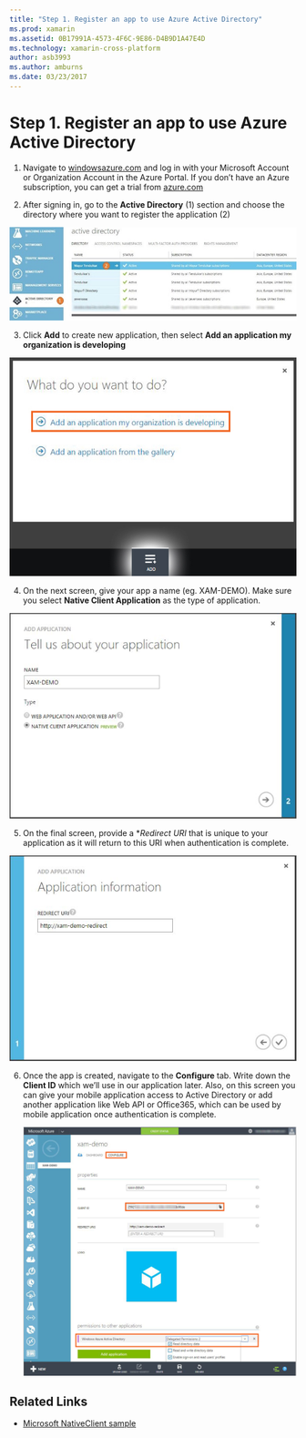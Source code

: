 ```yaml
---
title: "Step 1. Register an app to use Azure Active Directory"
ms.prod: xamarin
ms.assetid: 0B17991A-4573-4F6C-9E86-D4B9D1A47E4D
ms.technology: xamarin-cross-platform
author: asb3993
ms.author: amburns
ms.date: 03/23/2017
---
```


# Step 1. Register an app to use Azure Active Directory

1. Navigate to [windowsazure.com](https://manage.windowsazure.com)
  and log in with your Microsoft Account or Organization Account
  in the Azure Portal. If you don’t have an Azure
  subscription, you can get a trial from
  [azure.com](http://www.azure.com)

2. After signing in, go to the **Active Directory** (1)
  section and choose the directory where you want
  to register the application (2)

  [ ![](register-images/01.-active-directory-in-azure-portal-sml.jpg "section and choose the directory where you want to register the application")](register-images/01.-active-directory-in-azure-portal.jpg#lightbox)

3. Click **Add** to create new application, then
  select **Add an application my organization is developing**

  [ ![](register-images/02.-add-new-application-sml.jpg "Add an application my organization is developing")](register-images/02.-add-new-application.jpg#lightbox)

4. On the next screen, give your app a name (eg. XAM-DEMO).
  Make sure you select **Native Client Application** as the type of application.

  ![](register-images/03.-app-name.jpg "Make sure you select Native Client Application as the type of application")

5. On the final screen, provide a **Redirect URI* that is unique
  to your application as it will return to this URI when
  authentication is complete.

  ![](register-images/04.-app-redirect.jpg "On the final screen, provide a Redirect URI that is unique to your application as it will return to this URI when   authentication is complete")

6. Once the app is created, navigate to the **Configure** tab.
  Write down the **Client ID** which we’ll use in our application
  later. Also, on this screen you can give your mobile application
  access to Active Directory or add another application like
  Web API or Office365, which can be used by mobile application once
  authentication is complete.

	![](register-images/05.-configure.jpg "Also, on this screen you can give your mobile application access to Active Directory or add another application like Web API or Office365")



## Related Links

- [Microsoft NativeClient sample](https://github.com/AzureADSamples/NativeClient-MultiTarget-DotNet)
